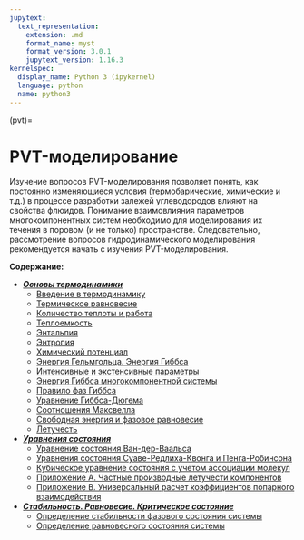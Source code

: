 ```yaml
---
jupytext:
  text_representation:
    extension: .md
    format_name: myst
    format_version: 3.0.1
    jupytext_version: 1.16.3
kernelspec:
  display_name: Python 3 (ipykernel)
  language: python
  name: python3
---
```


(pvt)=
# PVT-моделирование

Изучение вопросов PVT-моделирования позволяет понять, как постоянно изменяющиеся условия (термобарические, химические и т.д.) в процессе разработки залежей углеводородов влияют на свойства флюидов. Понимание взаимовлияния параметров многокомпонентных систем необходимо для моделирования их течения в поровом (и не только) пространстве. Следовательно, рассмотрение вопросов гидродинамического моделирования рекомендуется начать с изучения PVT-моделирования.

**Содержание:**
* ***[Основы термодинамики](./1-TD/TD-0-Introduction.md)***
    * [Введение в термодинамику](./1-TD/TD-1-Basics.md)
    * [Термическое равновесие](./1-TD/TD-2-ThermalEquilibrium.md)
    * [Количество теплоты и работа](./1-TD/TD-3-Heat-Work.md)
    * [Теплоемкость](./1-TD/TD-4-HeatCapacity.md)
    * [Энтальпия](./1-TD/TD-5-Enthalpy.md)
    * [Энтропия](./1-TD/TD-6-Entropy.md)
    * [Химический потенциал](./1-TD/TD-7-ChemicalPotential.md)
    * [Энергия Гельмгольца. Энергия Гиббса](./1-TD/TD-8-Helmholtz-Gibbs.md)
    * [Интенсивные и экстенсивные параметры](./1-TD/TD-9-Observables.md)
    * [Энергия Гиббса многокомпонентной системы](./1-TD/TD-10-MixtureGibbsEnergy.md)
    * [Правило фаз Гиббса](./1-TD/TD-11-GibbsPhaseRule.md)
    * [Уравнение Гиббса-Дюгема](./1-TD/TD-12-GibbsDuhemEquation.md)
    * [Соотношения Максвелла](./1-TD/TD-13-MaxwellRelations.md)
    * [Свободная энергия и фазовое равновесие](./1-TD/TD-14-PhaseEquilibrium.md)
    * [Летучесть](./1-TD/TD-15-Fugacity.md)
* ***[Уравнения состояния](./2-EOS/EOS-0-Introduction.md)***
    * [Уравнение состояния Ван-дер-Ваальса](./2-EOS/EOS-1-VanDerWaals.md)
    * [Уравнения состояния Суаве-Редлиха-Квонга и Пенга-Робинсона](./2-EOS/EOS-2-SRK-PR.md)
    * [Кубическое уравнение состояния с учетом ассоциации молекул](./2-EOS/EOS-3-CPA.md)
    * [Приложение A. Частные производные летучести компонентов](./2-EOS/EOS-Appendix-A-PD.md)
    * [Приложение B. Универсальный расчет коэффициентов попарного взаимодействия](./2-EOS/EOS-Appendix-B-BIP.md)
* ***[Стабильность. Равновесие. Критическое состояние](./3-SEC/SEC-0-Introduction.md)***
    * [Определение стабильности фазового состояния системы](./3-SEC/SEC-1-Stability.md)
    * [Определение равновесного состояния системы](./3-SEC/SEC-2-Equilibrium.md)
    <!-- * [Определение критического состояния системы](./3-SEC/SEC-3-Criticality.md) -->
